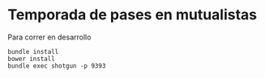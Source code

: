 Temporada de pases en mutualistas
=========

Para correr en desarrollo

```
bundle install
bower install
bundle exec shotgun -p 9393
```
